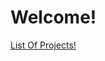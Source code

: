 # Welcome!

[List Of Projects!](repo/blob/master/link/index.md "Move To Repo for table of content Projects!")